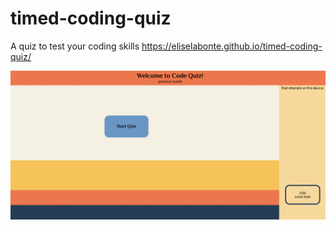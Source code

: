 # timed-coding-quiz
A quiz to test your coding skills
https://eliselabonte.github.io/timed-coding-quiz/

![website screenshot](assets/quiz-screenshot.png)